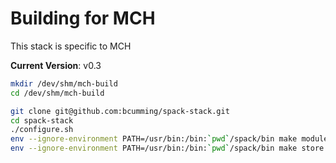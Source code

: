 # Building for MCH

This stack is specific to MCH

**Current Version**: v0.3

```bash
mkdir /dev/shm/mch-build
cd /dev/shm/mch-build

git clone git@github.com:bcumming/spack-stack.git
cd spack-stack
./configure.sh
env --ignore-environment PATH=/usr/bin:/bin:`pwd`/spack/bin make modules -j64
env --ignore-environment PATH=/usr/bin:/bin:`pwd`/spack/bin make store.squashfs
```
